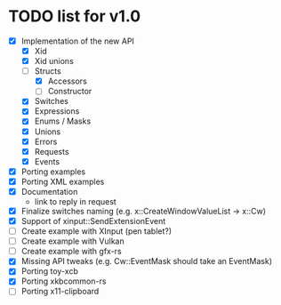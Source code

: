 # TODO list for v1.0

 - [x] Implementation of the new API
    - [x] Xid
    - [x] Xid unions
    - [ ] Structs
        - [x] Accessors
        - [ ] Constructor
    - [x] Switches
    - [x] Expressions
    - [x] Enums / Masks
    - [x] Unions
    - [x] Errors
    - [x] Requests
    - [x] Events
 - [x] Porting examples
 - [x] Porting XML examples
 - [x] Documentation
    - link to reply in request
 - [x] Finalize switches naming (e.g. x::CreateWindowValueList -> x::Cw)
 - [x] Support of xinput::SendExtensionEvent
 - [ ] Create example with XInput (pen tablet?)
 - [ ] Create example with Vulkan
 - [ ] Create example with gfx-rs
 - [x] Missing API tweaks (e.g. Cw::EventMask should take an EventMask)
 - [x] Porting toy-xcb
 - [x] Porting xkbcommon-rs
 - [ ] Porting x11-clipboard
